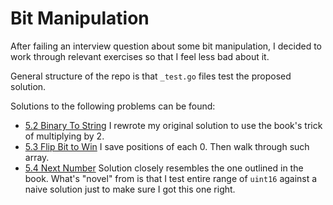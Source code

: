 # Bit Manipulation

After failing an interview question about some bit manipulation, I decided to
work through relevant exercises so that I feel less bad about it.

General structure of the repo is that `_test.go` files test the proposed solution.

Solutions to the following problems can be found:

* [5.2 Binary To String][b2s] I rewrote my original solution to use the book's trick of multiplying by 2.
* [5.3 Flip Bit to Win][flip] I save positions of each 0. Then walk through such array.
* [5.4 Next Number][next] Solution closely resembles the one outlined in the book. What's "novel" from is that I test entire range of `uint16` against a naive solution just to make sure I got this one right.


[b2s]: https://github.com/afiodorov/bit_manipulation/tree/master/binary_to_string.go
[flip]: https://github.com/afiodorov/bit_manipulation/tree/master/flip_bit_to_win.go
[next]: https://github.com/afiodorov/bit_manipulation/tree/master/next_number.go

